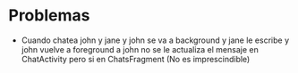 # Problemas

* Cuando chatea john y jane y john se va a background y jane le escribe y john vuelve a foreground
a john no se le actualiza el mensaje en ChatActivity pero si en ChatsFragment (No es imprescindible)